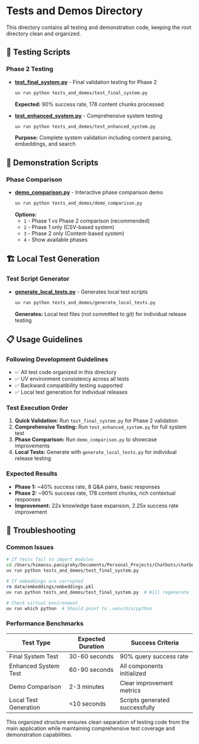 # Tests and Demos Directory

This directory contains all testing and demonstration code, keeping the root directory clean and organized.

## 🧪 Testing Scripts

### **Phase 2 Testing**
- **[test_final_system.py](test_final_system.py)** - Final validation testing for Phase 2
  ```bash
  uv run python tests_and_demos/test_final_system.py
  ```
  **Expected:** 90% success rate, 178 content chunks processed

- **[test_enhanced_system.py](test_enhanced_system.py)** - Comprehensive system testing
  ```bash
  uv run python tests_and_demos/test_enhanced_system.py
  ```
  **Purpose:** Complete system validation including content parsing, embeddings, and search

## 🔄 Demonstration Scripts

### **Phase Comparison**
- **[demo_comparison.py](demo_comparison.py)** - Interactive phase comparison demo
  ```bash
  uv run python tests_and_demos/demo_comparison.py
  ```
  **Options:**
  - `1` - Phase 1 vs Phase 2 comparison (recommended)
  - `2` - Phase 1 only (CSV-based system)
  - `3` - Phase 2 only (Content-based system)
  - `4` - Show available phases

## 🏗️ Local Test Generation

### **Test Script Generator**
- **[generate_local_tests.py](generate_local_tests.py)** - Generates local test scripts
  ```bash
  uv run python tests_and_demos/generate_local_tests.py
  ```
  **Generates:** Local test files (not committed to git) for individual release testing

## 📋 Usage Guidelines

### **Following Development Guidelines**
- ✅ All test code organized in this directory
- ✅ UV environment consistency across all tests
- ✅ Backward compatibility testing supported
- ✅ Local test generation for individual releases

### **Test Execution Order**
1. **Quick Validation:** Run `test_final_system.py` for Phase 2 validation
2. **Comprehensive Testing:** Run `test_enhanced_system.py` for full system test
3. **Phase Comparison:** Run `demo_comparison.py` to showcase improvements
4. **Local Tests:** Generate with `generate_local_tests.py` for individual release testing

### **Expected Results**
- **Phase 1:** ~40% success rate, 8 Q&A pairs, basic responses
- **Phase 2:** ~90% success rate, 178 content chunks, rich contextual responses
- **Improvement:** 22x knowledge base expansion, 2.25x success rate improvement

## 🔧 Troubleshooting

### **Common Issues**
```bash
# If tests fail to import modules
cd /Users/himansu.panigrahy/Documents/Personal_Projects/Chatbots/chatbot-QA
uv run python tests_and_demos/test_final_system.py

# If embeddings are corrupted
rm data/embeddings/embeddings.pkl
uv run python tests_and_demos/test_final_system.py  # Will regenerate

# Check virtual environment
uv run which python  # Should point to .venv/bin/python
```

### **Performance Benchmarks**
| Test Type | Expected Duration | Success Criteria |
|-----------|-------------------|------------------|
| Final System Test | 30-60 seconds | 90% query success rate |
| Enhanced System Test | 60-90 seconds | All components initialized |
| Demo Comparison | 2-3 minutes | Clear improvement metrics |
| Local Test Generation | <10 seconds | Scripts generated successfully |

This organized structure ensures clean separation of testing code from the main application while maintaining comprehensive test coverage and demonstration capabilities.